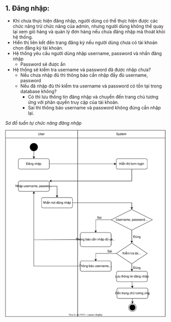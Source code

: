 ## 1. Đăng nhập: 
- Khi chưa thực hiện đăng nhập, người dùng có thể thực hiện được các chức năng trừ chức năng của admin, nhưng người dùng không thể quay lại xem giỏ hàng và quản lý đơn hàng nếu chưa đăng nhập mà thoát khỏi hệ thống.
- Hiển thị liên kết đến trang đăng ký nếu người dùng chưa có tài khoản chọn đăng ký tài khoản.
- Hệ thống yêu cầu người dùng nhập username, password và nhấn đăng nhập 
    + Password sẽ được ẩn
- Hệ thống sẽ kiểm tra username và password đã được nhập chưa?
    + Nếu chưa nhập đủ thì thông báo cần nhập đầy đủ username, password
    + Nếu đã nhập đủ thì kiểm tra username và password có tồn tại trong database không?
        * Có thì lưu thông tin đăng nhập và chuyển đến trang chủ tương ứng với phân quyền truy cập của tài khoản.
        * Sai thì thông báo username và password không đúng cần nhập lại.

*Sơ đồ tuần tự chức năng đăng nhập*

![](image/1.login.svg)